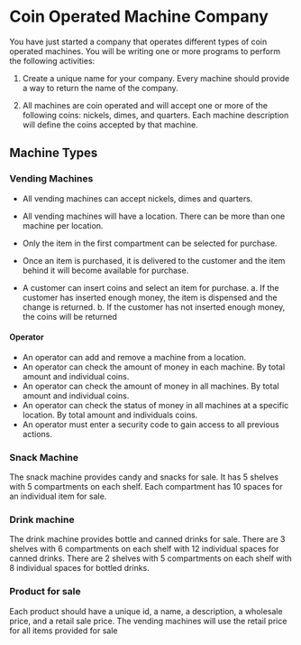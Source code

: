 # Coin Operated Machine Company
You have just started a company that operates different types of coin operated machines. You will be writing one or more programs to perform the following activities:

1. Create a unique name for your company. Every machine should provide a way to return the name of the company.

2. All machines are coin operated and will accept one or more of the following coins: nickels, dimes, and quarters.  Each machine description will define the coins accepted by that machine.

## Machine Types

### Vending Machines
 - All vending machines can accept nickels, dimes and quarters.
 - All vending machines will have a location.  There can be more than one machine per location.
 
 - Only the item in the first compartment can be selected for purchase.  
 - Once an item is purchased, it is delivered to the customer and the item behind it will become available for purchase.
 - A customer can insert coins and select an item for purchase.
    a. If the customer has inserted enough money, the item is dispensed and the change is returned.
    b. If the customer has not inserted enough money, the coins will be returned
    
#### Operator
 - An operator can add and remove a machine from a location.
 - An operator can check the amount of money in each machine. By total amount and individual coins.
 - An operator can check the amount of money in all machines. By total amount and individual coins.
 - An operator can check the status of money in all machines at a specific location. By total amount and individuals coins.
 - An operator must enter a security code to gain access to all previous actions.

###  Snack Machine
   The snack machine provides candy and snacks for sale.  It has 5 shelves with 5 compartments on each shelf. Each compartment has 10 spaces for an individual item for sale. 
   
###  Drink machine
   The drink machine provides bottle and canned drinks for sale.  There are 3 shelves with 6 compartments on each shelf with 12 individual spaces for canned drinks.  There are 2 shelves with 5 compartments on each shelf with 8 individual spaces for bottled drinks.
    
###  Product for sale
   Each product should have a unique id, a name, a description, a wholesale price, and a retail sale price.  The vending machines will use the retail price for all items provided for sale
   
